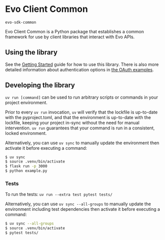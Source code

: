 # Evo Client Common

`evo-sdk-common`

Evo Client Common is a Python package that establishes a common framework for use by client libraries that interact
with Evo APIs. 


## Using the library

See the [Getting Started](quickstart.md) guide for how to use this library. There is also more detailed information about authentication options in [the OAuth examples](oauth.md).


## Developing the library

`uv run [command]` can be used to run arbitrary scripts or commands in your project environment.

Prior to every `uv run` invocation, `uv` will verify that the lockfile is up-to-date with the pyproject.toml, 
and that the environment is up-to-date with the lockfile, keeping your project in-sync without the need for manual intervention. 
`uv run` guarantees that your command is run in a consistent, locked environment.

Alternatively, you can use `uv sync` to manually update the environment then activate it before executing a command:

```bash
$ uv sync
$ source .venv/bin/activate
$ flask run -p 3000
$ python example.py
```

### Tests

To run the tests:
`uv run --extra test pytest tests/`

Alternatively, you can use `uv sync --all-groups` to manually update the environment including test dependencies then activate it before executing a command:

```bash
$ uv sync --all-groups
$ source .venv/bin/activate
$ pytest tests/
```
